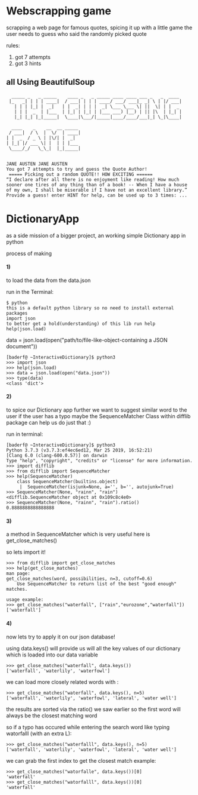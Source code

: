 # Webscrapping game
scrapping a web page for famous quotes, spicing it up with a little game
the user needs to guess who said the randomly picked quote

rules:
1) got 7 attempts
2) got 3 hints
## all Using BeautifulSoup
```
  _____ _   _ _____    ____ _   _ _____ ____ ____ ___ _   _  ____ 
 |_   _| | | | ____|  / ___| | | | ____/ ___/ ___|_ _| \ | |/ ___|
   | | | |_| |  _|   | |  _| | | |  _| \___ \___ \| ||  \| | |  _ 
   | | |  _  | |___  | |_| | |_| | |___ ___) |__) | || |\  | |_| |
   |_| |_| |_|_____|  \____|\___/|_____|____/____/___|_| \_|\____|
                                                                  
  ____    _    __  __ _____  
 / ___|  / \  |  \/  | ____| 
| |  _  / _ \ | |\/| |  _|   
| |_| |/ ___ \| |  | | |___  
 \____/_/   \_\_|  |_|_____| 
                             

JANE AUSTEN JANE AUSTEN
You got 7 attempts to try and guess the Quote Author!
 ===== Picking out a random QUOTE!! HOW EXCITING ======
“I declare after all there is no enjoyment like reading! How much sooner one tires of any thing than of a book! -- When I have a house of my own, I shall be miserable if I have not an excellent library.”
Provide a guess! enter HINT for help, can be used up to 3 times: ... 
```


# DictionaryApp
as a side mission of a bigger project, an working simple Dictionary app in python


process of making
#### 1)
to load the data from the data.json

run in the Terminal:
```
$ python
this is a default python library so no need to install external packages
import json 
to better get a hold(understanding) of this lib run help
help(json.load)
```
data = json.load(open("path/to/file-like-object-containing a JSON document"))
```
[baderf@ ~InteractiveDictionary]$ python3
>>> import json
>>> help(json.load)
>>> data = json.load(open("data.json"))
>>> type(data)
<class 'dict'>
```
#### 2) 
to spice our Dictionary app further
we want to suggest similar word to the user if the user has a typo maybe
the SequenceMatcher Class within difflib package can help us do just that :) 

run in terminal:
```
[baderf@ ~InteractiveDictionary]$ python3
Python 3.7.3 (v3.7.3:ef4ec6ed12, Mar 25 2019, 16:52:21) 
[Clang 6.0 (clang-600.0.57)] on darwin
Type "help", "copyright", "credits" or "license" for more information.
>>> import difflib
>>> from difflib import SequenceMatcher
>>> help(SequenceMatcher)
	class SequenceMatcher(builtins.object)
	 |  SequenceMatcher(isjunk=None, a='', b='', autojunk=True)
>>> SequenceMatcher(None, "rainn", "rain")
<difflib.SequenceMatcher object at 0x109c8c4e0>
>>> SequenceMatcher(None, "rainn", "rain").ratio()
0.8888888888888888 
```
#### 3) 
a method in SequenceMatcher which is very useful here is get_close_matches()


so lets import it!
```
>>> from difflib import get_close_matches
>>> help(get_close_matches)
man page:
get_close_matches(word, possibilities, n=3, cutoff=0.6)
    Use SequenceMatcher to return list of the best "good enough" matches.

usage example:
>>> get_close_matches("waterfall", ["rain","eurozone","waterfall"])
['waterfall']
```
#### 4) 
now lets try to apply it on our json database!

using data.keys() will provide us will all the key values of our dictionary which is loaded into our data variable
```
>>> get_close_matches("waterfall", data.keys())
['waterfall', 'waterlily', 'waterfowl']
```
we can load more closely related words with :
```
>>> get_close_matches("waterfall", data.keys(), n=5)
['waterfall', 'waterlily', 'waterfowl', 'lateral', 'water well']
```
the results are sorted via the ratio() we saw earlier
so the first word will always be the closest matching word

so if a typo has occured while entering the search word like typing watorfalll (with an extra L): 
```
>>> get_close_matches("waterfalll", data.keys(), n=5)
['waterfall', 'waterlily', 'waterfowl', 'lateral', 'water well']
```
we can grab the first index to get the closest match
example:
```
>>> get_close_matches("watorfalle", data.keys())[0]
'waterfall'
>>> get_close_matches("watorfalll", data.keys())[0]
'waterfall'
```





